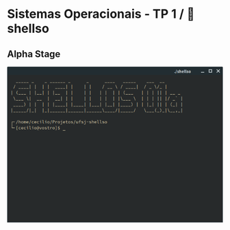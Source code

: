 # Sistemas Operacionais - TP 1 / :shell: shellso

## Alpha Stage

![Captura](https://github.com/Durfan/ufsj-shellso/blob/master/docs/captura.png)
